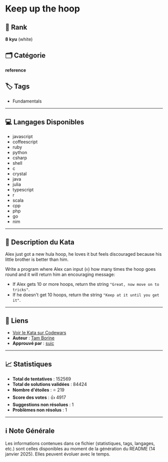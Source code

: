 # Keep up the hoop

## 🏅 Rank
**8 kyu** (white)

## 🗂️ Catégorie
**reference**

## 🏷️ Tags
- Fundamentals

---

## 💻 Langages Disponibles
- javascript
- coffeescript
- ruby
- python
- csharp
- shell
- c
- crystal
- java
- julia
- typescript
- r
- scala
- cpp
- php
- go
- nim

---

## 📜 Description du Kata

Alex just got a new hula hoop, he loves it but feels discouraged because his little brother is better than him.

Write a program where Alex can input (`n`) how many times the hoop goes round and it will return him an encouraging message:
- If Alex gets 10 or more hoops, return the string `"Great, now move on to tricks"`.
- If he doesn't get 10 hoops, return the string `"Keep at it until you get it"`. 


---

## 🔗 Liens
- [Voir le Kata sur Codewars](https://www.codewars.com/kata/55cb632c1a5d7b3ad0000145)
- **Auteur** : [Tam Borine](https://www.codewars.com/users/Tam%20Borine)
- **Approuvé par** : [suic](https://www.codewars.com/users/suic)

---

## 📈 Statistiques
- **Total de tentatives** : 152569
- **Total de solutions validées** : 84424
- **Nombre d'étoiles** : ⭐ 219
- **Score des votes** : 👍 4917
- **Suggestions non résolues** : 1
- **Problèmes non résolus** : 1

---

## ℹ️ Note Générale
Les informations contenues dans ce fichier (statistiques, tags, langages, etc.) sont celles disponibles au moment de la génération du README (14 janvier 2025). Elles peuvent évoluer avec le temps.
